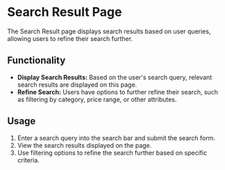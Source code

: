 # Search Result Page

The Search Result page displays search results based on user queries, allowing users to refine their search further.

## Functionality

- **Display Search Results:** Based on the user's search query, relevant search results are displayed on this page.
- **Refine Search:** Users have options to further refine their search, such as filtering by category, price range, or other attributes.

## Usage

1. Enter a search query into the search bar and submit the search form.
2. View the search results displayed on the page.
3. Use filtering options to refine the search further based on specific criteria.
